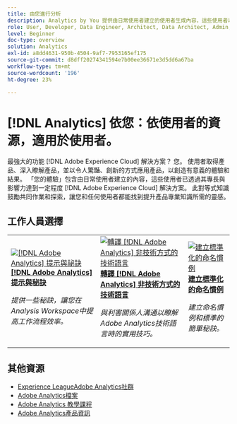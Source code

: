 ```yaml
---
title: 由您進行分析
description: Analytics by You 提供由日常使用者建立的使用者生成內容，這些使用者以其具備的 Adob​​e Analytics 知識取得專業等級和影響力。
role: User, Developer, Data Engineer, Architect, Data Architect, Admin, Leader
level: Beginner
doc-type: overview
solution: Analytics
exl-id: a8dd4631-950b-4504-9af7-7953165ef175
source-git-commit: d8dff20274341594e7b00ee36671e3d5dd6a67ba
workflow-type: tm+mt
source-wordcount: '196'
ht-degree: 23%

---
```


# [!DNL Analytics] 依您：依使用者的資源，適用於使用者。

最強大的功能 [!DNL Adobe Experience Cloud] 解決方案？ 您。 使用者取得產品、深入瞭解產品，並以令人驚豔、創新的方式應用產品，以創造有意義的體驗和結果。 「您的體驗」包含由日常使用者建立的內容，這些使用者已透過其專長與影響力達到一定程度 [!DNL Adobe Experience Cloud] 解決方案。 此對等式知識鼓勵共同作業和探索，讓您和任何使用者都能找到提升產品專業知識所需的靈感。

<div id="recs-overview-body-1"></div>
<div id="recs-overview-body-2"></div>
<div id="recs-overview-body-3"></div>
<div id="recs-overview-body-4"></div>
<div id="recs-overview-body-5"></div>
<div id="recs-overview-body-6"></div>

<div id="staff-picks-section">

## 工作人員選擇

<table>
<tr>
  <td>
    <a href="/help/analytics/analysis-workspace/tips-and-tricks/right-click-tips-and-tricks-for-more-efficient-workflows.md">
      <img alt="[!DNL Adobe Analytics] 提示與祕訣" src="https://video.tv.adobe.com/v/3417736?format=jpeg" />
    </a>
    <div>
      <a href="/help/analytics/analysis-workspace/tips-and-tricks/right-click-tips-and-tricks-for-more-efficient-workflows.md">
    <strong>[!DNL Adobe Analytics] 提示與秘訣</strong>
    </a>
    </div>
    <p>
    <em>提供一些秘訣，讓您在Analysis Workspace中提高工作流程效率。</em>
    <p>
  </td>
  <td>
    <a href="/help/marketo/programs/email-programs.md">
      <img alt="轉譯 [!DNL Adobe Analytics] 非技術方式的技術語言" src="https://video.tv.adobe.com/v/342066?format=jpeg" />
    </a>
    <div>
      <a href="/help/analytics/administration/key-admin-skills/translating-adobe-analytics-technical-language.md">
    <strong>轉譯 [!DNL Adobe Analytics] 非技術方式的技術語言</strong>
    </a>
    </div>
    <p>
    <em>與利害關係人溝通以瞭解Adobe Analytics技術語言時的實用技巧。</em>
    <p>
  </td>
  <td>
    <a href="/help/analytics/administration/admin-tips/create-standardized-naming-conventions.md">
      <img alt="建立標準化的命名慣例" src="https://cdn.experienceleague.adobe.com/thumb/10531.jpg" />
    </a>
    <div>
      <a href="/help/analytics/administration/admin-tips/create-standardized-naming-conventions.md">
    <strong>建立標準化的命名慣例</strong>
    </a>
    </div>
    <p>
    <em>建立命名慣例和標準的簡單秘訣。</em>
    <p>
  </td>
</tr>
</table>

</div>

## 其他資源

* [Experience LeagueAdobe Analytics社群](https://experienceleaguecommunities.adobe.com/t5/adobe-analytics/ct-p/adobe-analytics-community)
* [Adobe Analytics檔案](https://experienceleague.adobe.com/docs/analytics.html)
* [Adobe Analytics 教學課程](https://experienceleague.adobe.com/docs/analytics-learn/tutorials/overview.html)
* [Adobe Analytics產品資訊](https://business.adobe.com/products/analytics/adobe-analytics.html)
